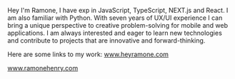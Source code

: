 Hey I'm Ramone, I have exp in JavaScript, TypeScript, NEXT.js and React. I am also familiar with Python. With seven years of UX/UI experience I can bring a unique perspective to creative problem-solving for mobile and web applications. I am always interested and eager to learn new technologies and contribute to projects that are innovative and forward-thinking.

Here are some links to my work: 
www.heyramone.com

www.ramonehenry.com
